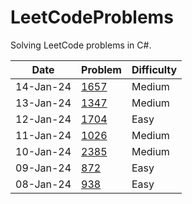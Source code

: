 # LeetCodeProblems

Solving LeetCode problems in C#.

| Date | Problem | Difficulty | 
|------|---------|------------|
| 14-Jan-24 | [1657](1657.cs) | Medium | 
| 13-Jan-24 | [1347](1347.cs) | Medium | 
| 12-Jan-24 | [1704](1704.cs) | Easy | 
| 11-Jan-24 | [1026](1026.cs) | Medium | 
| 10-Jan-24 | [2385](2385.cs) | Medium | 
| 09-Jan-24 | [872](872.cs) | Easy | 
| 08-Jan-24 | [938](938.cs) | Easy | 